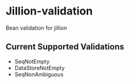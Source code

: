 # Jillion-validation
Bean validation for jillion

## Current Supported Validations

* SeqNotEmpty
* DataStoreNotEmpty
* SeqNonAmbiguous


